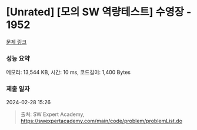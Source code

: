 # [Unrated] [모의 SW 역량테스트] 수영장 - 1952 

[문제 링크](https://swexpertacademy.com/main/code/problem/problemDetail.do?contestProbId=AV5PpFQaAQMDFAUq) 

### 성능 요약

메모리: 13,544 KB, 시간: 10 ms, 코드길이: 1,400 Bytes

### 제출 일자

2024-02-28 15:26



> 출처: SW Expert Academy, https://swexpertacademy.com/main/code/problem/problemList.do